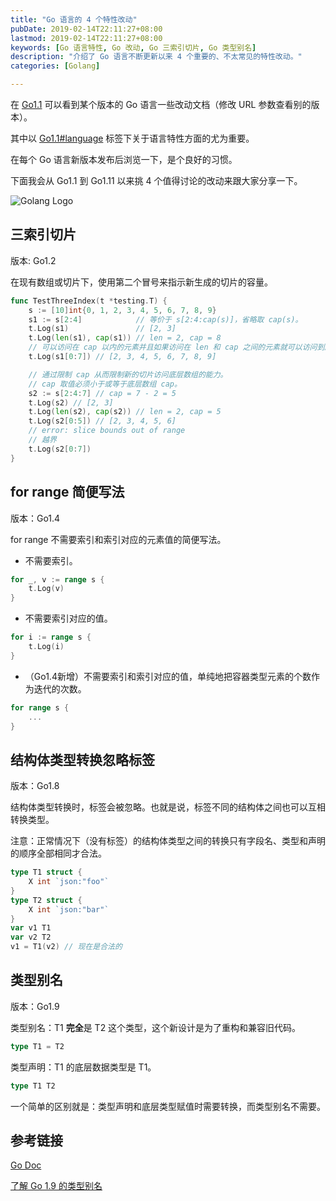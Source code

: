 ```yaml
---
title: "Go 语言的 4 个特性改动"
pubDate: 2019-02-14T22:11:27+08:00
lastmod: 2019-02-14T22:11:27+08:00
keywords: [Go 语言特性, Go 改动, Go 三索引切片, Go 类型别名]
description: "介绍了 Go 语言不断更新以来 4 个重要的、不太常见的特性改动。"
categories: [Golang]

---
```


在 [Go1.1](https://golang.org/doc/go1.1) 可以看到某个版本的 Go 语言一些改动文档（修改 URL 参数查看别的版本）。

其中以 [Go1.1#language](https://golang.org/doc/go1.1#language) 标签下关于语言特性方面的尤为重要。

在每个 Go 语言新版本发布后浏览一下，是个良好的习惯。

下面我会从 Go1.1 到 Go1.11 以来挑 4 个值得讨论的改动来跟大家分享一下。

![Golang Logo](/images/golang-changes-to-the-language/go-logo.webp "Golang 吉祥物")

## 三索引切片

版本: Go1.2

在现有数组或切片下，使用第二个冒号来指示新生成的切片的容量。

```go
func TestThreeIndex(t *testing.T) {
	s := [10]int{0, 1, 2, 3, 4, 5, 6, 7, 8, 9}
	s1 := s[2:4]            // 等价于 s[2:4:cap(s)]，省略取 cap(s)。
	t.Log(s1)               // [2, 3]
	t.Log(len(s1), cap(s1)) // len = 2, cap = 8
	// 可以访问在 cap 以内的元素并且如果访问在 len 和 cap 之间的元素就可以访问到底层数组。
	t.Log(s1[0:7]) // [2, 3, 4, 5, 6, 7, 8, 9]

	// 通过限制 cap 从而限制新的切片访问底层数组的能力。
	// cap 取值必须小于或等于底层数组 cap。
	s2 := s[2:4:7] // cap = 7 - 2 = 5
	t.Log(s2) // [2, 3]
	t.Log(len(s2), cap(s2)) // len = 2, cap = 5
	t.Log(s2[0:5]) // [2, 3, 4, 5, 6]
	// error: slice bounds out of range
	// 越界
	t.Log(s2[0:7])
}
```

## for range 简便写法

版本：Go1.4

for range 不需要索引和索引对应的元素值的简便写法。

* 不需要索引。

```go
for _, v := range s {
	t.Log(v)
}
```

* 不需要索引对应的值。

```go
for i := range s {
	t.Log(i)
}
```

* （Go1.4新增）不需要索引和索引对应的值，单纯地把容器类型元素的个数作为迭代的次数。

```go
for range s {
	...
}
```

## 结构体类型转换忽略标签

版本：Go1.8

结构体类型转换时，标签会被忽略。也就是说，标签不同的结构体之间也可以互相转换类型。

注意：正常情况下（没有标签）的结构体类型之间的转换只有字段名、类型和声明的顺序全部相同才合法。

```go
type T1 struct {
	X int `json:"foo"`
}
type T2 struct {
	X int `json:"bar"`
}
var v1 T1
var v2 T2
v1 = T1(v2) // 现在是合法的
```

## 类型别名

版本：Go1.9

类型别名：T1 **完全**是 T2 这个类型，这个新设计是为了重构和兼容旧代码。

```go
type T1 = T2
```

类型声明：T1 的底层数据类型是 T1。

```go
type T1 T2
```

一个简单的区别就是：类型声明和底层类型赋值时需要转换，而类型别名不需要。

## 参考链接

[Go Doc](https://golang.org/doc/ "Go Doc")

[了解 Go 1.9 的类型别名](https://colobu.com/2017/06/26/learn-go-type-aliases/ "了解 Go 1.9 的类型别名")